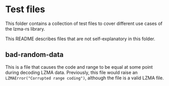 # Test files #

This folder contains a collection of test files to cover different use cases of the lzma-rs library.

This README describes files that are not self-explanatory in this folder.

## bad-random-data

This is a file that causes the code and range to be equal at some point during decoding LZMA data.
Previously, this file would raise an `LZMAError("Corrupted range coding")`, although the file is a valid LZMA file.
